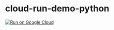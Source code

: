 # cloud-run-demo-python

[![Run on Google Cloud](https://deploy.cloud.run/button.svg)](https://deploy.cloud.run)
